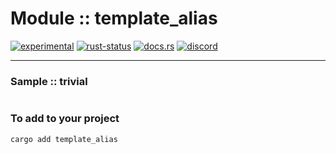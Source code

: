 # Module :: template_alias
[![experimental](https://img.shields.io/badge/stability-experimental-orange.svg)](https://github.com/emersion/stability-badges#experimental) [![rust-status](https://github.com/Wandalen/wTools/actions/workflows/ModuleTemplateAliasPush.yml/badge.svg)](https://github.com/Wandalen/wTools/actions/workflows/ModuleTemplateAliasPush.yml) [![docs.rs](https://img.shields.io/docsrs/template_alias?color=e3e8f0&logo=docs.rs)](https://docs.rs/template_alias) [![discord](https://img.shields.io/discord/872391416519737405?color=e3e8f0&logo=discord&logoColor=e3e8f0)](https://discord.gg/JwTG6d2b)

___

### Sample :: trivial

``` rust
```

### To add to your project

``` bash
cargo add template_alias
```
